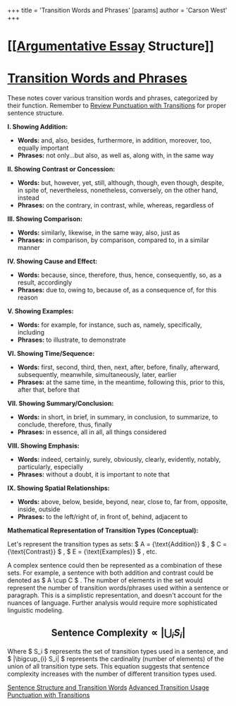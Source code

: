 +++
 title = 'Transition Words and Phrases'
[params]
	author = 'Carson West'
+++
# [[[Argumentative Essay](./../[[argumentative-essay/) Structure]]
# [Transition Words and Phrases](./../transition-words-and-phrases/)

These notes cover various transition words and phrases, categorized by their function.  Remember to [Review Punctuation with Transitions](./../review-punctuation-with-transitions/) for proper sentence structure.

**I. Showing Addition:**

* **Words:** and, also, besides, furthermore, in addition, moreover, too, equally important
* **Phrases:**  not only...but also, as well as, along with, in the same way

**II. Showing Contrast or Concession:**

* **Words:** but, however, yet, still, although, though, even though, despite, in spite of, nevertheless, nonetheless, conversely, on the other hand, instead
* **Phrases:**  on the contrary, in contrast, while, whereas, regardless of

**III. Showing Comparison:**

* **Words:** similarly, likewise, in the same way, also, just as
* **Phrases:**  in comparison, by comparison, compared to, in a similar manner


**IV. Showing Cause and Effect:**

* **Words:** because, since, therefore, thus, hence, consequently, so, as a result, accordingly
* **Phrases:**  due to, owing to, because of, as a consequence of, for this reason

**V. Showing Examples:**

* **Words:** for example, for instance, such as, namely, specifically, including
* **Phrases:**  to illustrate,  to demonstrate


**VI. Showing Time/Sequence:**

* **Words:** first, second, third, then, next, after, before, finally, afterward, subsequently, meanwhile, simultaneously, later, earlier
* **Phrases:**  at the same time, in the meantime, following this, prior to this, after that, before that


**VII. Showing Summary/Conclusion:**

* **Words:** in short, in brief, in summary, in conclusion, to summarize, to conclude, therefore, thus, finally
* **Phrases:**  in essence, all in all, all things considered


**VIII. Showing Emphasis:**

* **Words:** indeed, certainly, surely, obviously, clearly, evidently, notably, particularly, especially
* **Phrases:**  without a doubt, it is important to note that


**IX. Showing Spatial Relationships:**

* **Words:** above, below, beside, beyond, near, close to, far from, opposite, inside, outside
* **Phrases:**  to the left/right of, in front of, behind, adjacent to


**Mathematical Representation of Transition Types (Conceptual):**

Let's represent the transition types as sets:   $ A = \{\text{Addition}\} $ ,  $ C = \{\text{Contrast}\} $ ,  $ E = \{\text{Examples}\} $ , etc.

A complex sentence could then be represented as a combination of these sets.  For example, a sentence with both addition and contrast could be denoted as  $ A \cup C $ .  The number of elements in the set would represent the number of transition words/phrases used within a sentence or paragraph.  This is a simplistic representation, and doesn't account for the nuances of language.  Further analysis would require more sophisticated linguistic modeling.

##  $$  \text{Sentence Complexity} \propto |\bigcup_{i} S_i|  $$  
Where  $ S_i $  represents the set of transition types used in a sentence, and  $ |\bigcup_{i} S_i| $  represents the cardinality (number of elements) of the union of all transition type sets.  This equation suggests that sentence complexity increases with the number of different transition types used.


[Sentence Structure and Transition Words](./../sentence-structure-and-transition-words/)
[Advanced Transition Usage](./../advanced-transition-usage/)
[Punctuation with Transitions](./../punctuation-with-transitions/)

